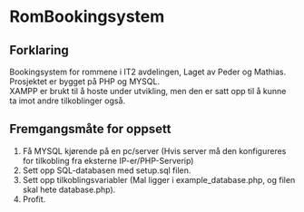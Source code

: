 # RomBookingsystem

## Forklaring

Bookingsystem for rommene i IT2 avdelingen, Laget av Peder og Mathias.\
Prosjektet er bygget på PHP og MYSQL.\
XAMPP er brukt til å hoste under utvikling, men den er satt opp til å kunne ta imot andre tilkoblinger også.

## Fremgangsmåte for oppsett

1. Få MYSQL kjørende på en pc/server (Hvis server må den konfigureres for tilkobling fra eksterne IP-er/PHP-Serverip)
2. Sett opp SQL-databasen med setup.sql filen.
3. Sett opp tilkoblingsvariabler (Mal ligger i example_database.php, og filen skal hete database.php).
4. Profit.
